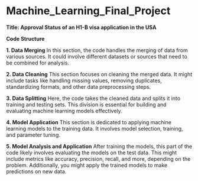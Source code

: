 # Machine_Learning_Final_Project

**Title: Approval Status of an H1-B visa application in the USA**

**Code Structure**

**1. Data Merging**
In this section, the code handles the merging of data from various sources. It could involve different datasets or sources that need to be combined for analysis.

**2. Data Cleaning**
This section focuses on cleaning the merged data. It might include tasks like handling missing values, removing duplicates, standardizing formats, and other data preprocessing steps.

**3. Data Splitting**
Here, the code takes the cleaned data and splits it into training and testing sets. This division is essential for building and evaluating machine learning models effectively.

**4. Model Application**
This section is dedicated to applying machine learning models to the training data. It involves model selection, training, and parameter tuning.

**5. Model Analysis and Application**
After training the models, this part of the code likely involves evaluating the models on the test data. This might include metrics like accuracy, precision, recall, and more, depending on the problem. Additionally, you might apply the trained models to make predictions on new data.








